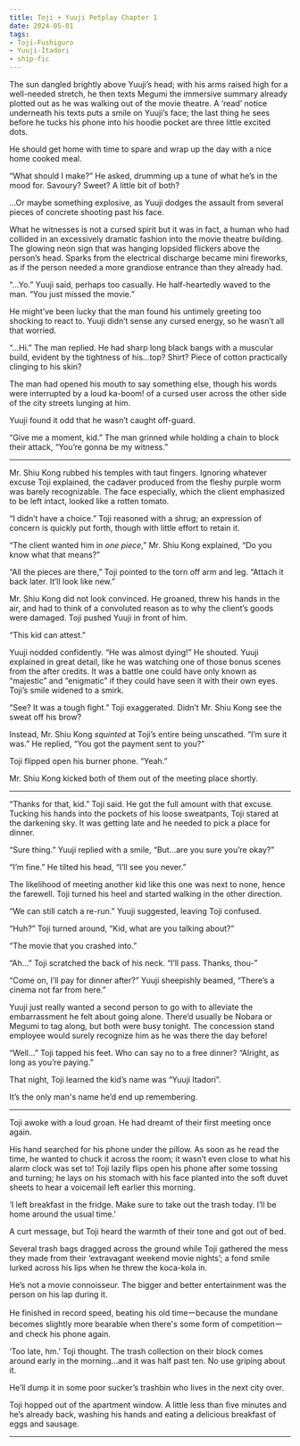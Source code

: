 ```yaml
---
title: Toji + Yuuji Petplay Chapter 1
date: 2024-05-01
tags:
- Toji-Fushiguro
- Yuuji-Itadori
- ship-fic
---
```

The sun dangled brightly above Yuuji’s head; with his arms raised high for a well-needed stretch, he then texts Megumi the immersive summary already plotted out as he was walking out of the movie theatre. A ‘read’ notice underneath his texts puts a smile on Yuuji’s face; the last thing he sees before he tucks his phone into his hoodie pocket are three little excited dots. 

He should get home with time to spare and wrap up the day with a nice home cooked meal. 

“What should I make?” He asked, drumming up a tune of what he’s in the mood for. Savoury?
Sweet? A little bit of both?

…Or maybe something explosive, as Yuuji dodges the assault from several pieces of concrete shooting past his face. 

What he witnesses is not a cursed spirit but it was in fact, a human who had collided in an excessively dramatic fashion into the movie theatre building. The glowing neon sign that was hanging lopsided flickers above the person’s head. Sparks from the electrical discharge became mini fireworks, as if the person needed a more grandiose entrance than they already had. 

“...Yo.” Yuuji said, perhaps too casually. He half-heartedly waved to the man. “You just missed the movie.”

He might’ve been lucky that the man found his untimely greeting too shocking to react to. Yuuji didn’t sense any cursed energy, so he wasn’t all that worried. 

“...Hi.” The man replied. He had sharp long black bangs with a muscular build, evident by the tightness of his…top? Shirt? Piece of cotton practically clinging to his skin?

The man had opened his mouth to say something else, though his words were interrupted by a loud ka-boom! of a cursed user across the other side of the city streets lunging at him.

Yuuji found it odd that he wasn’t caught off-guard.

“Give me a moment, kid.” The man grinned while holding a chain to block their attack, “You’re gonna be my witness.”
___
Mr. Shiu Kong rubbed his temples with taut fingers. Ignoring whatever excuse Toji explained, the cadaver produced from the fleshy purple worm was barely recognizable. The face especially, which the client emphasized to be left intact, looked like a rotten tomato. 

“I didn’t have a choice.” Toji reasoned with a shrug; an expression of concern is quickly put forth, though with little effort to retain it. 

“The client wanted him in *one piece*,” Mr. Shiu Kong explained, “Do you know what that means?”

“All the pieces are there,” Toji pointed to the torn off arm and leg. “Attach it back later. It’ll look like new.”

Mr. Shiu Kong did not look convinced. He groaned, threw his hands in the air, and had to think of a convoluted reason as to why the client’s goods were damaged. Toji pushed Yuuji in front of him. 

“This kid can attest.”

Yuuji nodded confidently. “He was almost dying!” He shouted. Yuuji explained in great detail, like he was watching one of those bonus scenes from the after credits. It was a battle one could have only known as “majestic” and “enigmatic” if they could have seen it with their own eyes. Toji’s smile widened to a smirk.

“See? It was a tough fight.” Toji exaggerated. Didn’t Mr. Shiu Kong see the sweat off his brow?

Instead, Mr. Shiu Kong *squinted* at Toji’s entire being unscathed. “I’m sure it was.” He replied, “You got the payment sent to you?”

Toji flipped open his burner phone. “Yeah.” 

Mr. Shiu Kong kicked both of them out of the meeting place shortly. 
___
“Thanks for that, kid.” Toji said. He got the full amount with that excuse. Tucking his hands into the pockets of his loose sweatpants, Toji stared at the darkening sky. It was getting late and he needed to pick a place for dinner.

“Sure thing.” Yuuji replied with a smile, “But…are you sure you’re okay?” 

“I’m fine.” He tilted his head, “I’ll see you never.”

The likelihood of meeting another kid like this one was next to none, hence the farewell. Toji turned his heel and started walking in the other direction. 

“We can still catch a re-run.” Yuuji suggested, leaving Toji confused.

“Huh?” Toji turned around, “Kid, what are you talking about?”

“The movie that you crashed into.” 

“Ah…” Toji scratched the back of his neck. “I’ll pass. Thanks, thou-”

“Come on, I’ll pay for dinner after?” Yuuji sheepishly beamed, “There’s a cinema not far from here.”

Yuuji just really wanted a second person to go with to alleviate the embarrassment he felt about going alone. There’d usually be Nobara or Megumi to tag along, but both were busy tonight. The concession stand employee would surely recognize him as he was there the day before! 

“Well…” Toji tapped his feet. Who can say no to a free dinner? “Alright, as long as you’re paying.”

That night, Toji learned the kid’s name was “Yuuji Itadori”.

It’s the only man's name he’d end up remembering.
___
Toji awoke with a loud groan. He had dreamt of their first meeting once again.

His hand searched for his phone under the pillow. As soon as he read the time, he wanted to chuck it across the room; it wasn’t even close to what his alarm clock was set to! Toji lazily flips open his phone after some tossing and turning; he lays on his stomach with his face planted into the soft duvet sheets to hear a voicemail left earlier this morning.

‘I left breakfast in the fridge. Make sure to take out the trash today. I’ll be home around the usual time.’

A curt message, but Toji heard the warmth of their tone and got out of bed. 

Several trash bags dragged across the ground while Toji gathered the mess they made from their ‘extravagant weekend movie nights’; a fond smile lurked across his lips when he threw the koca-kola in. 

He’s not a movie connoisseur. The bigger and better entertainment was the person on his lap during it. 

He finished in record speed, beating his old timeーbecause the mundane becomes slightly more bearable when there's some form of competitionーand check his phone again.

‘Too late, hm.’ Toji thought. The trash collection on their block comes around early in the morning…and it was half past ten. No use griping about it. 

He’ll dump it in some poor sucker’s trashbin who lives in the next city over. 

Toji hopped out of the apartment window. A little less than five minutes and he’s already back, washing his hands and eating a delicious breakfast of eggs and sausage.
___